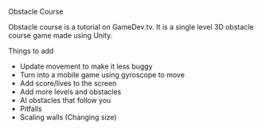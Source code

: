 Obstacle Course

Obstacle course is a tutorial on GameDev.tv. It is a single level 3D obstacle course game made using Unity. 
 
Things to add 
- Update movement to make it less buggy
- Turn into a mobile game using gyroscope to move 
- Add score/lives to the screen
- Add more levels and obstacles 
- AI obstacles that follow you  
- Pitfalls 
- Scaling walls (Changing size) 
